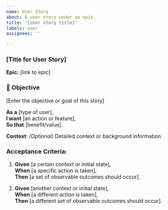 ```yaml
---
name: User Story
about: A user story under an epic
title: "[user story title]"
labels: user
assignees: ''

---
```


### [Title for User Story]

**Epic:** [link to epic]

### 📌 Objective

[Enter the objective or goal of this story]

**As a** [type of user],  
**I want** [an action or feature],  
**So that** [benefit/value].

**Context**: *(Optional)* Detailed context or background information.

### Acceptance Criteria:

1. **Given** [a certain context or initial state],  
   **When** [a specific action is taken],  
   **Then** [a set of observable outcomes should occur].
   
2. **Given** [another context or initial state],  
   **When** [a different action is taken],  
   **Then** [a different set of observable outcomes should occur].

